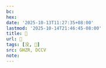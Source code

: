 ```yaml
---
bc:
hex:
date: '2025-10-13T11:27:35+08:00'
lastmod: '2025-10-14T21:46:45-08:00'
title: 󰘩
url: 󰘩
tags: [没, 𠬛]
src: GHZR, DCCV
note:
---
```

